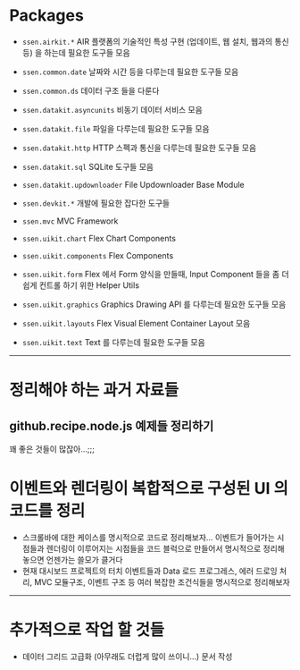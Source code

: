 # Packages

- `ssen.airkit.*` AIR 플랫폼의 기술적인 특성 구현 (업데이트, 웹 설치, 웹과의 통신 등) 을 하는데 필요한 도구들 모음

- `ssen.common.date` 날짜와 시간 등을 다루는데 필요한 도구들 모음
- `ssen.common.ds` 데이터 구조 들을 다룬다

- `ssen.datakit.asyncunits` 비동기 데이터 서비스 모음
- `ssen.datakit.file` 파일을 다루는데 필요한 도구들 모음
- `ssen.datakit.http` HTTP 스펙과 통신을 다루는데 필요한 도구들 모음
- `ssen.datakit.sql` SQLite 도구들 모음
- `ssen.datakit.updownloader` File Updownloader Base Module

- `ssen.devkit.*` 개발에 필요한 잡다한 도구들

- `ssen.mvc` MVC Framework

- `ssen.uikit.chart` Flex Chart Components
- `ssen.uikit.components`  Flex Components
- `ssen.uikit.form` Flex 에서 Form 양식을 만들때, Input Component 들을 좀 더 쉽게 컨트롤 하기 위한 Helper Utils 
- `ssen.uikit.graphics` Graphics Drawing API 를 다루는데 필요한 도구들 모음
- `ssen.uikit.layouts` Flex Visual Element Container Layout 모음
- `ssen.uikit.text` Text 를 다루는데 필요한 도구들 모음


-----------------------------------

# 정리해야 하는 과거 자료들

## github.recipe.node.js 예제들 정리하기

꽤 좋은 것들이 많잖아...;;;

# 이벤트와 렌더링이 복합적으로 구성된 UI 의 코드를 정리

- 스크롤바에 대한 케이스를 명시적으로 코드로 정리해보자… 이벤트가 들어가는 시점들과 렌더링이 이루어지는 시점들을 코드 블럭으로 만들어서 명시적으로 정리해놓으면 언젠가는 쓸모가 클거다
- 현재 대시보드 프로젝트의 터치 이벤트들과 Data 로드 프로그레스, 에러 드로잉 처리, MVC 모듈구조, 이벤트 구조 등 여러 복잡한 조건식들을 명시적으로 정리해보자


--------------

# 추가적으로 작업 할 것들

- 데이터 그리드 고급화 (아무래도 더럽게 많이 쓰이니...) 문서 작성